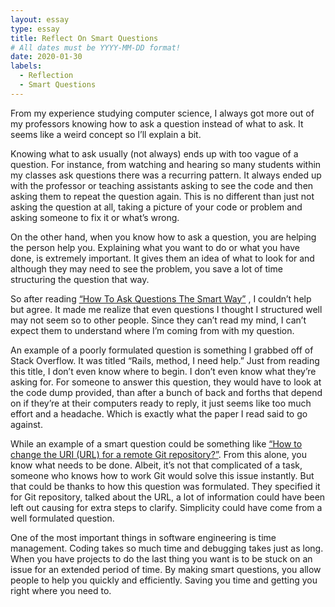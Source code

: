 ```yaml
---
layout: essay
type: essay
title: Reflect On Smart Questions
# All dates must be YYYY-MM-DD format!
date: 2020-01-30
labels:
  - Reflection
  - Smart Questions
---
```


From my experience studying computer science, I always got more out of my professors knowing how to ask a question instead of what to ask. It seems like a weird concept so I’ll explain a bit. 

Knowing what to ask usually (not always) ends up with too vague of a question. For instance, from watching and hearing so many students within my classes ask questions there was a recurring pattern. It always ended up with the professor or teaching assistants asking to see the code and then asking them to repeat the question again. This is no different than just not asking the question at all, taking a picture of your code or problem and asking someone to fix it or what’s wrong. 

On the other hand, when you know how to ask a question, you are helping the person help you. Explaining what you want to do or what you have done, is extremely important. It gives them an idea of what to look for and although they may need to see the problem, you save a lot of time structuring the question that way.

So after reading [“How To Ask Questions The Smart Way”](https://stackoverflow.com/questions/2359226/rails-method-i-need-help) , I couldn’t help but agree. It made me realize that even questions I thought I structured well may not seem so to other people. Since they can’t read my mind, I can’t expect them to understand where I’m coming from with my question.

An example of a poorly formulated question is something I grabbed off of Stack Overflow. It was titled “Rails, method, I need help.” Just from reading this title, I don’t even know where to begin. I don’t even know what they’re asking for. For someone to answer this question, they would have to look at the code dump provided, than after a bunch of back and forths that depend on if they’re at their computers ready to reply, it just seems like too much effort and a headache. Which is exactly what the paper I read said to go against. 

While an example of a smart question could be something like [“How to change the URI (URL) for a remote Git repository?”](https://stackoverflow.com/questions/2432764/how-to-change-the-uri-url-for-a-remote-git-repository/2432799#2432799). From this alone, you know what needs to be done. Albeit, it’s not that complicated of a task, someone who knows how to work Git would solve this issue instantly. But that could be thanks to how this question was formulated. They specified it for Git repository, talked about the URL, a lot of information could have been left out causing for extra steps to clarify. Simplicity could have come from a well formulated question.

One of the most important things in software engineering is time management. Coding takes so much time and debugging takes just as long. When you have projects to do the last thing you want is to be stuck on an issue for an extended period of time. By making smart questions, you allow people to help you quickly and efficiently. Saving you time and getting you right where you need to.

